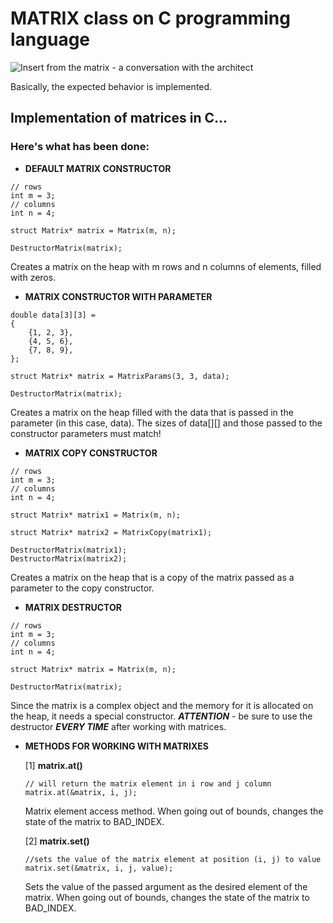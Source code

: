 # MATRIX class on C programming language

![Insert from the matrix - a conversation with the architect](assets/ConvWithArchitect.gif)

Basically, the expected behavior is implemented.

## Implementation of matrices in C...

### Here's what has been done:

- **DEFAULT MATRIX CONSTRUCTOR**

```
// rows
int m = 3;
// columns
int n = 4;

struct Matrix* matrix = Matrix(m, n);

DestructorMatrix(matrix);
```

Creates a matrix on the heap with m rows and n columns of elements, filled with zeros.

- **MATRIX CONSTRUCTOR WITH PARAMETER**

```
double data[3][3] = 
{
    {1, 2, 3},
    {4, 5, 6},
    {7, 8, 9},
};

struct Matrix* matrix = MatrixParams(3, 3, data);

DestructorMatrix(matrix);
```

Creates a matrix on the heap filled with the data that is passed in the parameter (in this case, data). The sizes of data[][] and those passed to the constructor parameters must match!

- **MATRIX COPY CONSTRUCTOR**

```
// rows
int m = 3;
// columns
int n = 4;

struct Matrix* matrix1 = Matrix(m, n);

struct Matrix* matrix2 = MatrixCopy(matrix1);

DestructorMatrix(matrix1);
DestructorMatrix(matrix2);
```

Creates a matrix on the heap that is a copy of the matrix passed as a parameter to the copy constructor.

- **MATRIX DESTRUCTOR**

```
// rows
int m = 3;
// columns
int n = 4;

struct Matrix* matrix = Matrix(m, n);

DestructorMatrix(matrix);
```

Since the matrix is ​​a complex object and the memory for it is allocated on the heap, it needs a special constructor. ***ATTENTION*** - be sure to use the destructor ***EVERY TIME*** after working with matrices.

- **METHODS FOR WORKING WITH MATRIXES**

    [1] **matrix.at()**

    ```
    // will return the matrix element in i row and j column
    matrix.at(&matrix, i, j);
    ```

    Matrix element access method. When going out of bounds, changes the state of the matrix to BAD_INDEX.

    [2] **matrix.set()**

    ```
    //sets the value of the matrix element at position (i, j) to value
    matrix.set(&matrix, i, j, value);
    ```

    Sets the value of the passed argument as the desired element of the matrix. When going out of bounds, changes the state of the matrix to BAD_INDEX.

